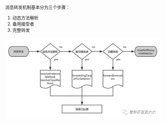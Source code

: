 
消息转发机制基本分为三个步骤：
1. 动态方法解析
2. 备用接受者
3. 完整转发

![](https://raw.githubusercontent.com/quding0308/gitbook_study/master/assets/images/runtime-message-forward.jpg)